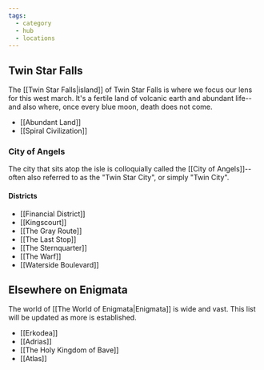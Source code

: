 ```yaml
---
tags:
  - category
  - hub
  - locations
---
```

## Twin Star Falls
The [[Twin Star Falls|island]] of Twin Star Falls is where we focus our lens for this west march. It's a fertile land of volcanic earth and abundant life-- and also where, once every blue moon, death does not come.
* [[Abundant Land]]
* [[Spiral Civilization]]
### City of Angels
The city that sits atop the isle is colloquially called the [[City of Angels]]-- often also referred to as the "Twin Star City", or simply "Twin City".
#### Districts
* [[Financial District]]
* [[Kingscourt]]
* [[The Gray Route]]
* [[The Last Stop]]
* [[The Sternquarter]]
* [[The Warf]]
* [[Waterside Boulevard]]

## Elsewhere on Enigmata
The world of [[The World of Enigmata|Enigmata]] is wide and vast. This list will be updated as more is established.
* [[Erkodea]]
* [[Adrias]]
* [[The Holy Kingdom of Bave]]
* [[Atlas]]
